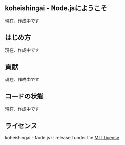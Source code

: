 ## koheishingai - Node.jsにようこそ

現在、作成中です

## はじめ方

現在、作成中です

## 貢献

現在、作成中です

## コードの状態

現在、作成中です

## ライセンス

koheishingai - Node.js is released under the [MIT License](http://www.opensource.org/licenses/MIT).
